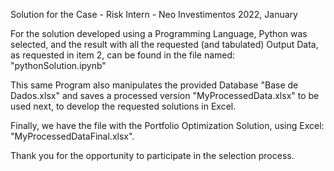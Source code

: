 Solution for the Case - Risk Intern - Neo Investimentos
2022, January


For the solution developed using a Programming Language, Python was selected, and the result with all the requested (and tabulated) Output Data, as requested in item 2, can be found in the file named: 
    "pythonSolution.ipynb"

This same Program also manipulates the provided Database 
    "Base de Dados.xlsx"
and saves a processed version
    "MyProcessedData.xlsx"
to be used next, to develop the requested solutions in Excel.

Finally, we have the file with the Portfolio Optimization Solution, using Excel:           
    "MyProcessedDataFinal.xlsx".

Thank you for the opportunity to participate in the selection process.

